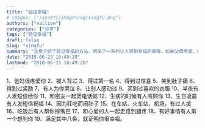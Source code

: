 ```yaml
---
title: "验证幸福"
# images: ["/assets/images/og/xingfu.png"]
authors: ["eallion"]
categories: ["分享"]
tags: ["验证幸福"]
draft: false
slug: "xingfu"
summary: "文章介绍了验证幸福的方法，列举了一系列让人感到幸福的事情，如被父母疼爱、得到奖励和惊喜、有人为自己哭泣等。作者认为满足其中八条就可以证明一个人很幸福。"
date: "2010-06-23 10:49:20"
lastmod: "2010-06-23 10:49:20"
---
```


1、爸妈很疼爱你
2、被人背过
3、得过第一名
4、得到过惊喜
5、笑到肚子痛
6、得到过奖励
7、有人为你哭泣
8、让别人感动过
9、买到过喜欢的衣服
10、半夜有人发短信给你
11、和密友一起煲电话粥
12、生病的时候有人照顾你
13、生日凌晨有人发短信祝福
14、因为狂吃而闹肚子
15、在车站、火车站、机场，有过人接
16、吃饭后有人帮你擦嘴巴
17、和心爱的人一起走路到腿疼
18、有好事情有人第一个想到你
19、满足其中八条，就证明你很幸福。
